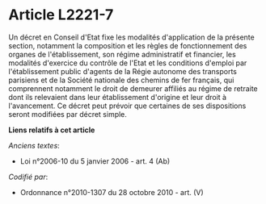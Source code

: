 # Article L2221-7

Un décret en Conseil d'Etat fixe les modalités d'application de la présente section, notamment la composition et les règles
de fonctionnement des organes de l'établissement, son régime administratif et financier, les modalités d'exercice du contrôle
de l'Etat et les conditions d'emploi par l'établissement public d'agents de la Régie autonome des transports parisiens et de
la Société nationale des chemins de fer français, qui comprennent notamment le droit de demeurer affiliés au régime de
retraite dont ils relevaient dans leur établissement d'origine et leur droit à l'avancement. Ce décret peut prévoir que
certaines de ses dispositions seront modifiées par décret simple.

**Liens relatifs à cet article**

_Anciens textes_:

  - Loi n°2006-10 du 5 janvier 2006 - art. 4 (Ab)

_Codifié par_:

  - Ordonnance n°2010-1307 du 28 octobre 2010 - art. (V)
